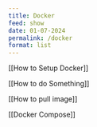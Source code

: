 ```yaml
---
title: Docker
feed: show
date: 01-07-2024
permalink: /docker
format: list
---
```


[[How to Setup Docker]]

[[How to do Something]]

[[How to pull image]]

[[Docker Compose]]